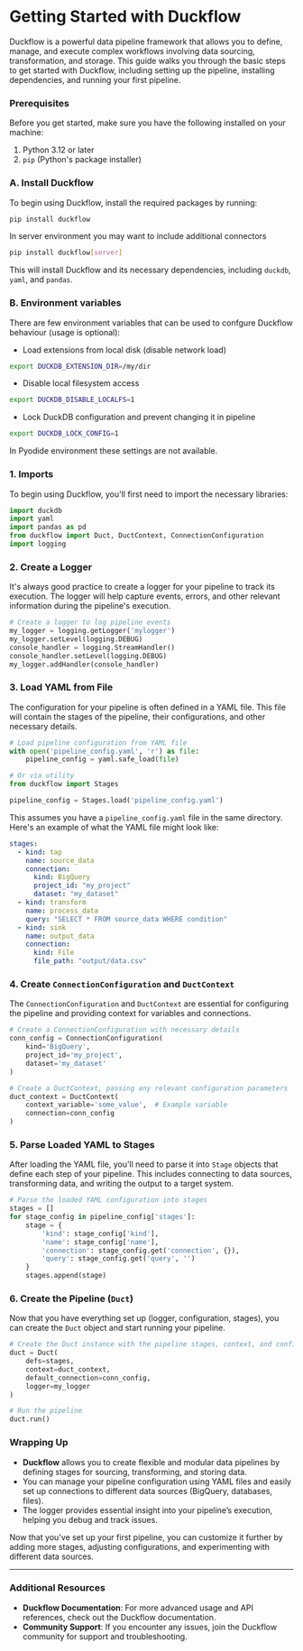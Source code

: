 
# Getting Started with Duckflow

Duckflow is a powerful data pipeline framework that allows you to define, manage, and execute complex workflows involving data sourcing, transformation, and storage. This guide walks you through the basic steps to get started with Duckflow, including setting up the pipeline, installing dependencies, and running your first pipeline.

### Prerequisites

Before you get started, make sure you have the following installed on your machine:

1. Python 3.12 or later
2. `pip` (Python's package installer)

### A. Install Duckflow

To begin using Duckflow, install the required packages by running:

```bash
pip install duckflow
```

In server environment you may want to include additional connectors

```bash
pip install duckflow[server]
```

This will install Duckflow and its necessary dependencies, including `duckdb`, `yaml`, and `pandas`.


### B. Environment variables

There are few environment variables that can be used to confgure Duckflow behaviour (usage is optional):

- Load extensions from local disk (disable network load)
```bash
export DUCKDB_EXTENSION_DIR=/my/dir
```

- Disable local filesystem access
```bash
export DUCKDB_DISABLE_LOCALFS=1
```

- Lock DuckDB configuration and prevent changing it in pipeline
```bash
export DUCKDB_LOCK_CONFIG=1
```

In Pyodide environment these settings are not available.


### 1. Imports

To begin using Duckflow, you'll first need to import the necessary libraries:

```python
import duckdb
import yaml
import pandas as pd
from duckflow import Duct, DuctContext, ConnectionConfiguration
import logging
```

### 2. Create a Logger

It's always good practice to create a logger for your pipeline to track its execution. The logger will help capture events, errors, and other relevant information during the pipeline's execution.

```python
# Create a logger to log pipeline events
my_logger = logging.getLogger('mylogger')
my_logger.setLevel(logging.DEBUG)
console_handler = logging.StreamHandler()
console_handler.setLevel(logging.DEBUG)
my_logger.addHandler(console_handler)
```

### 3. Load YAML from File

The configuration for your pipeline is often defined in a YAML file. This file will contain the stages of the pipeline, their configurations, and other necessary details.

```python
# Load pipeline configuration from YAML file
with open('pipeline_config.yaml', 'r') as file:
    pipeline_config = yaml.safe_load(file)

# Or via utility
from duckflow import Stages

pipeline_config = Stages.load('pipeline_config.yaml')
```

This assumes you have a `pipeline_config.yaml` file in the same directory. Here's an example of what the YAML file might look like:

```yaml
stages:
  - kind: tap
    name: source_data
    connection:
      kind: BigQuery
      project_id: "my_project"
      dataset: "my_dataset"
  - kind: transform
    name: process_data
    query: "SELECT * FROM source_data WHERE condition"
  - kind: sink
    name: output_data
    connection:
      kind: File
      file_path: "output/data.csv"
```

### 4. Create `ConnectionConfiguration` and `DuctContext`

The `ConnectionConfiguration` and `DuctContext` are essential for configuring the pipeline and providing context for variables and connections.

```python
# Create a ConnectionConfiguration with necessary details
conn_config = ConnectionConfiguration(
    kind='BigQuery', 
    project_id='my_project',
    dataset='my_dataset'
)

# Create a DuctContext, passing any relevant configuration parameters
duct_context = DuctContext(
    context_variable='some_value',  # Example variable
    connection=conn_config
)
```

### 5. Parse Loaded YAML to Stages

After loading the YAML file, you'll need to parse it into `Stage` objects that define each step of your pipeline. This includes connecting to data sources, transforming data, and writing the output to a target system.

```python
# Parse the loaded YAML configuration into stages
stages = []
for stage_config in pipeline_config['stages']:
    stage = {
        'kind': stage_config['kind'],
        'name': stage_config['name'],
        'connection': stage_config.get('connection', {}),
        'query': stage_config.get('query', '')
    }
    stages.append(stage)
```

### 6. Create the Pipeline (`Duct`)

Now that you have everything set up (logger, configuration, stages), you can create the `Duct` object and start running your pipeline.

```python
# Create the Duct instance with the pipeline stages, context, and configuration
duct = Duct(
    defs=stages, 
    context=duct_context, 
    default_connection=conn_config, 
    logger=my_logger
)

# Run the pipeline
duct.run()
```

### Wrapping Up

- **Duckflow** allows you to create flexible and modular data pipelines by defining stages for sourcing, transforming, and storing data.
- You can manage your pipeline configuration using YAML files and easily set up connections to different data sources (BigQuery, databases, files).
- The logger provides essential insight into your pipeline’s execution, helping you debug and track issues.
  
Now that you've set up your first pipeline, you can customize it further by adding more stages, adjusting configurations, and experimenting with different data sources.

---

### Additional Resources

- **Duckflow Documentation**: For more advanced usage and API references, check out the Duckflow documentation.
- **Community Support**: If you encounter any issues, join the Duckflow community for support and troubleshooting.
